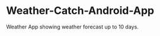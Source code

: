 Weather-Catch-Android-App
=========================

Weather App showing weather forecast up to 10 days.
